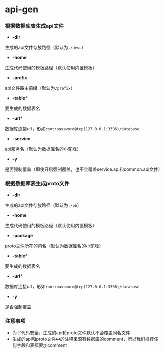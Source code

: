 # api-gen
### 根据数据库表生成api文件


- **-dir**

生成的api文件存放路径（默认为`./desc`）
- **-home**

生成代码使用的模板路径（默认使用内置模板）
- **-prefix**

api文件路由前缀（默认为`/prefix`）
- **-table***

要生成的数据表名
- **-url***

数据库连接url，形如`root:password@tcp(127.0.0.1:3306)/database`
- **-service**

api服务名（默认为数据库名的小驼峰）
- **-y**

是否强制覆盖（即使开启强制覆盖，也不会覆盖service.api和common.api文件） 

### 根据数据库表生成proto文件


- **-dir**

生成的api文件存放路径（默认为`./pb`）
- **-home**

生成代码使用的模板路径（默认使用内置模板）
- **-package**

proto文件所在的包名（默认为数据库名的小驼峰）
- **-table***

要生成的数据表名
- **-url***

数据库连接url，形如`root:password@tcp(127.0.0.1:3306)/database`
- **-y**

是否强制覆盖

### 注意事项

- 为了代码安全，生成的api和proto文件默认不会覆盖同名文件  
- 生成的api和proto文件中的注释来源有数据库的comment，所以我们推荐任何字段和表都要加comment
